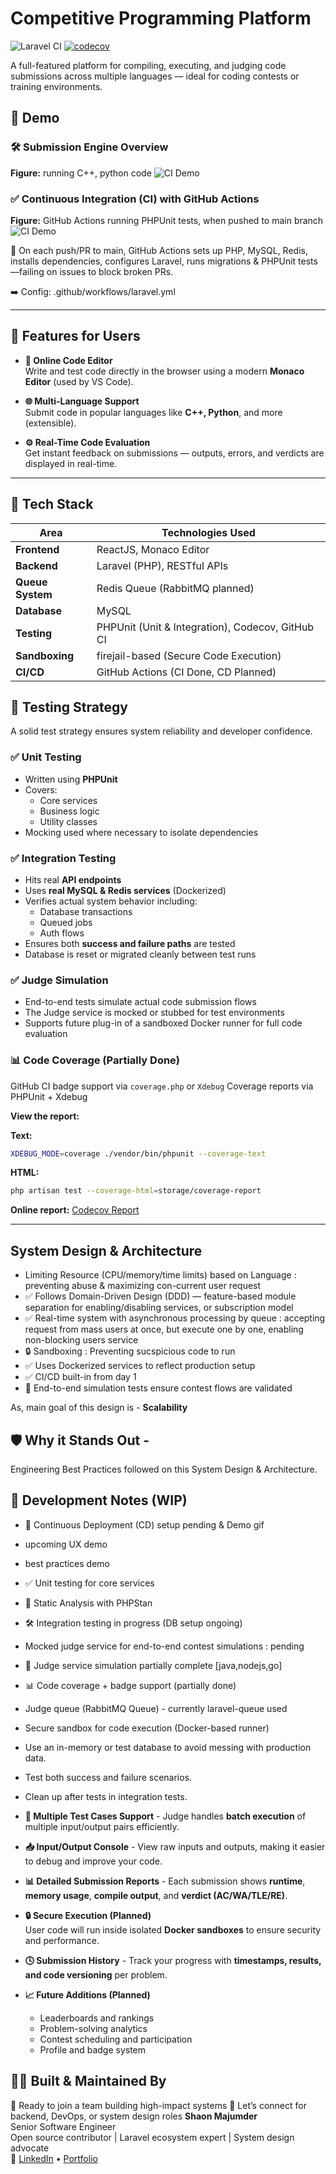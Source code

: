 # Competitive Programming Platform

![Laravel CI](https://github.com/ShaonMajumder/competitive-programming-platform/actions/workflows/laravel.yml/badge.svg)
[![codecov](https://codecov.io/gh/ShaonMajumder/competitive-programming-platform/branch/main/graph/badge.svg)](https://codecov.io/gh/ShaonMajumder/competitive-programming-platform)

A full-featured platform for compiling, executing, and judging code submissions across multiple languages — ideal for coding contests or training environments.

## 🚀 Demo

### 🛠️ Submission Engine Overview

**Figure:** running C++, python code
![CI Demo](screenshots/cp_2025-05-19%2012-25-57.gif)

### ✅ Continuous Integration (CI) with GitHub Actions

**Figure:** GitHub Actions running PHPUnit tests, when pushed to main branch
![CI Demo](screenshots/ci_2025-05-19%2012-25-57.gif)

🔄 On each push/PR to main, GitHub Actions sets up PHP, MySQL, Redis, installs dependencies, configures Laravel, runs migrations & PHPUnit tests—failing on issues to block broken PRs.

➡️ Config: .github/workflows/laravel.yml

---

## 🎯 Features for Users

-   **📝 Online Code Editor**  
    Write and test code directly in the browser using a modern **Monaco Editor** (used by VS Code).

-   **🌐 Multi-Language Support**  
    Submit code in popular languages like **C++, Python**, and more (extensible).

-   **⚙️ Real-Time Code Evaluation**  
    Get instant feedback on submissions — outputs, errors, and verdicts are displayed in real-time.

---

## 🧰 Tech Stack

| Area             | Technologies Used                                |
| ---------------- | ------------------------------------------------ |
| **Frontend**     | ReactJS, Monaco Editor                           |
| **Backend**      | Laravel (PHP), RESTful APIs                      |
| **Queue System** | Redis Queue (RabbitMQ planned)                   |
| **Database**     | MySQL                                            |
| **Testing**      | PHPUnit (Unit & Integration), Codecov, GitHub CI |
| **Sandboxing**   | firejail-based (Secure Code Execution)           |
| **CI/CD**        | GitHub Actions (CI Done, CD Planned)             |

## 🧪 Testing Strategy

A solid test strategy ensures system reliability and developer confidence.

### ✅ Unit Testing

-   Written using **PHPUnit**
-   Covers:
    -   Core services
    -   Business logic
    -   Utility classes
-   Mocking used where necessary to isolate dependencies

### ✅ Integration Testing

-   Hits real **API endpoints**
-   Uses **real MySQL & Redis services** (Dockerized)
-   Verifies actual system behavior including:
    -   Database transactions
    -   Queued jobs
    -   Auth flows
-   Ensures both **success and failure paths** are tested
-   Database is reset or migrated cleanly between test runs

### ✅ Judge Simulation

-   End-to-end tests simulate actual code submission flows
-   The Judge service is mocked or stubbed for test environments
-   Supports future plug-in of a sandboxed Docker runner for full code evaluation

### 📊 Code Coverage (Partially Done)

GitHub CI badge support via `coverage.php` or `Xdebug`
Coverage reports via PHPUnit + Xdebug

**View the report:**

**Text:**

```bash
XDEBUG_MODE=coverage ./vendor/bin/phpunit --coverage-text
```

**HTML:**

```bash
php artisan test --coverage-html=storage/coverage-report
```

**Online report:** [Codecov Report](https://app.codecov.io/gh/ShaonMajumder/competitive-programming-platform)

---

## System Design & Architecture

-   Limiting Resource (CPU/memory/time limits) based on Language : preventing abuse & maximizing con-current user request
-   ✅ Follows Domain-Driven Design (DDD) — feature-based module separation for enabling/disabling services, or subscription model
-   ✅ Real-time system with asynchronous processing by queue : accepting request from mass users at once, but execute one by one, enabling non-blocking users service
-   🔒 Sandboxing : Preventing sucspicious code to run
-   ✅ Uses Dockerized services to reflect production setup
-   ✅ CI/CD built-in from day 1
-   🧪 End-to-end simulation tests ensure contest flows are validated

As, main goal of this design is - **Scalability**

## 🛡️ Why it Stands Out -

Engineering Best Practices followed on this System Design & Architecture.

## 🧠 Development Notes (WIP)

-   🚧 Continuous Deployment (CD) setup pending & Demo gif
-   upcoming UX demo
-   best practices demo
-   ✅ Unit testing for core services
-   🧹 Static Analysis with PHPStan
-   🛠️ Integration testing in progress (DB setup ongoing)
-   Mocked judge service for end-to-end contest simulations : pending
-   🔄 Judge service simulation partially complete [java,nodejs,go]
-   📊 Code coverage + badge support (partially done)
-   Judge queue (RabbitMQ Queue) - currently laravel-queue used
-   Secure sandbox for code execution (Docker-based runner)
-   Use an in-memory or test database to avoid messing with production data.
-   Test both success and failure scenarios.
-   Clean up after tests in integration tests.
-   **🔁 Multiple Test Cases Support** - Judge handles **batch execution** of multiple input/output pairs efficiently.
-   **📥 Input/Output Console** - View raw inputs and outputs, making it easier to debug and improve your code.
-   **📊 Detailed Submission Reports** - Each submission shows **runtime**, **memory usage**, **compile output**, and **verdict (AC/WA/TLE/RE)**.
-   **🔒 Secure Execution (Planned)**  
    User code will run inside isolated **Docker sandboxes** to ensure security and performance.
-   **🕓 Submission History** - Track your progress with **timestamps, results, and code versioning** per problem.

-   **📈 Future Additions (Planned)**
    -   Leaderboards and rankings
    -   Problem-solving analytics
    -   Contest scheduling and participation
    -   Profile and badge system

## 👨‍💻 Built & Maintained By

👔 Ready to join a team building high-impact systems
📨 Let’s connect for backend, DevOps, or system design roles
**Shaon Majumder**  
Senior Software Engineer  
Open source contributor | Laravel ecosystem expert | System design advocate  
🔗 [LinkedIn](https://linkedin.com/in/shaonmajumder) • [Portfolio](https://github.com/ShaonMajumder)
